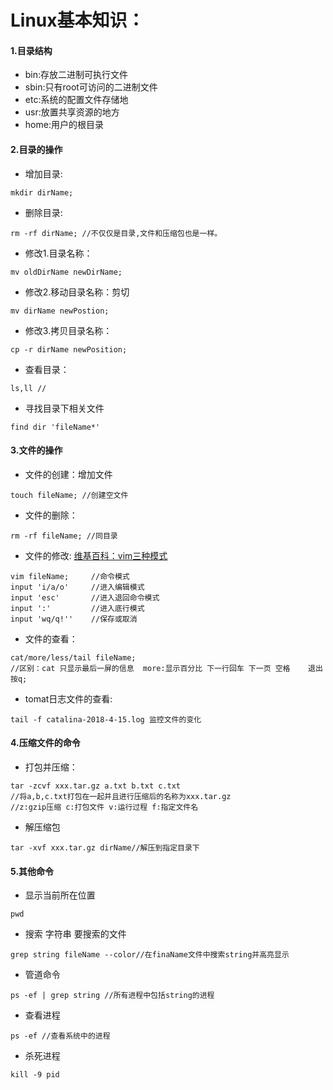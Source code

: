 # Linux基本知识：
#### 1.目录结构
- bin:存放二进制可执行文件
- sbin:只有root可访问的二进制文件
- etc:系统的配置文件存储地
- usr:放置共享资源的地方
- home:用户的根目录

#### 2.目录的操作
- 增加目录:
```
mkdir dirName;
```
- 删除目录:

```
rm -rf dirName; //不仅仅是目录,文件和压缩包也是一样。
```
- 修改1.目录名称：

```
mv oldDirName newDirName;
```
- 修改2.移动目录名称：剪切

```
mv dirName newPostion;
```
- 修改3.拷贝目录名称：

```
cp -r dirName newPosition;
```
- 查看目录：

```
ls,ll //
```
- 寻找目录下相关文件

```
find dir 'fileName*'
```
#### 3.文件的操作
- 文件的创建：增加文件

```
touch fileName; //创建空文件
```
- 文件的删除：

```
rm -rf fileName; //同目录
```
- 文件的修改:
[维基百科：vim三种模式](https://zh.wikibooks.org/zh-hans/Vim/%E4%B8%89%E7%A7%8D%E6%A8%A1%E5%BC%8F)

```
vim fileName;     //命令模式
input 'i/a/o'     //进入编辑模式
input 'esc'       //进入退回命令模式
input ':'         //进入底行模式
input 'wq/q!''    //保存或取消
```
- 文件的查看：
```
cat/more/less/tail fileName;
//区别：cat 只显示最后一屏的信息  more:显示百分比 下一行回车 下一页 空格    退出按q;
```
- tomat日志文件的查看:

```
tail -f catalina-2018-4-15.log 监控文件的变化
```
#### 4.压缩文件的命令
- 打包并压缩：

```
tar -zcvf xxx.tar.gz a.txt b.txt c.txt
//将a,b,c.txt打包在一起并且进行压缩后的名称为xxx.tar.gz
//z:gzip压缩 c:打包文件 v:运行过程 f:指定文件名
```
- 解压缩包

```
tar -xvf xxx.tar.gz dirName//解压到指定目录下
```
#### 5.其他命令
- 显示当前所在位置

```
pwd
```
- 搜索 字符串 要搜索的文件

```
grep string fileName --color//在finaName文件中搜索string并高亮显示
```
- 管道命令

```
ps -ef | grep string //所有进程中包括string的进程
```
- 查看进程

```
ps -ef //查看系统中的进程
```
- 杀死进程

```
kill -9 pid
```

